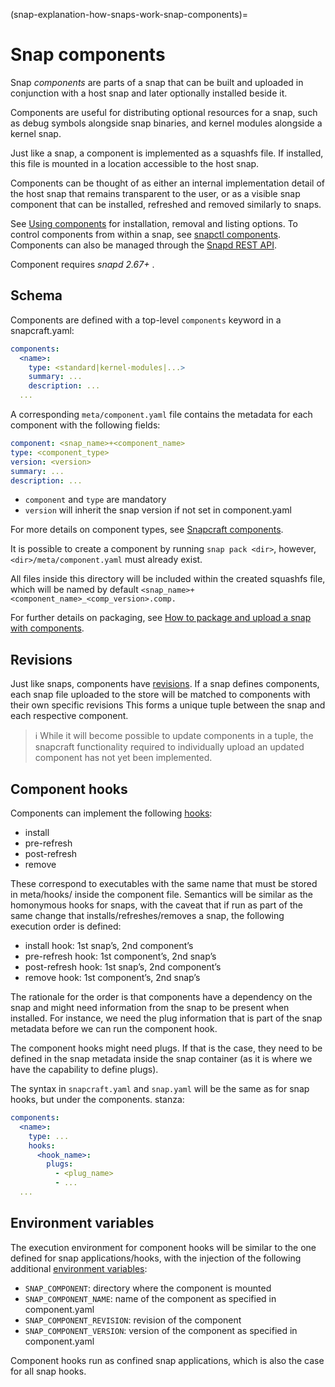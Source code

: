 (snap-explanation-how-snaps-work-snap-components)=
# Snap components

Snap _components_ are parts of a snap that can be built and uploaded in conjunction with a host snap and later optionally installed beside it.

Components are useful for distributing optional resources for a snap, such as debug symbols alongside snap binaries, and kernel modules alongside a kernel snap.

Just like a snap, a component is implemented as a squashfs file. If installed, this file is mounted in a location accessible to the host snap.

Components can be thought of as either an internal implementation detail of the host snap that remains transparent to the user, or as a visible snap component that can be installed, refreshed and removed similarly to snaps.

See [Using components](/snap-how-to-guides/manage-snaps/using-components) for installation, removal and listing options. To control components from within a snap, see [snapctl components](/t/15002#heading--components). Components can also be managed through the [Snapd REST API](/snap-reference/development/rest-api/snapd-rest-api).

Component requires *snapd 2.67+* .

## Schema

Components are defined with a top-level `components` keyword in a snapcraft.yaml:

```yaml
components:
  <name>:
    type: <standard|kernel-modules|...>
    summary: ...
    description: ...
  ...
```

A corresponding `meta/component.yaml` file contains the metadata for each component with the following fields:

```yaml
component: <snap_name>+<component_name>
type: <component_type>
version: <version>
summary: ...
description: ...
```

- `component` and `type` are mandatory
- `version` will inherit the snap version if not set in component.yaml

For more details on component types, see [Snapcraft components](https://canonical-snapcraft.readthedocs-hosted.com/en/latest/reference/components/). 

It is possible to create a component by running `snap pack <dir>`, however, `<dir>/meta/component.yaml` must already exist.

All files inside this directory will be included within the created squashfs file, which will be named by default `<snap_name>+<component_name>_<comp_version>.comp.`

For further details on packaging, see [How to package and upload a snap with components](https://canonical-snapcraft.readthedocs-hosted.com/en/latest/howto/components.html). 

## Revisions

Just like snaps, components have [revisions](/snap-explanation/how-snaps-work/revisions). If a snap defines components, each snap file uploaded to the store will be matched to components with their own specific revisions 
This forms a unique tuple between the snap and each respective component. 

> :information_source: While it will become possible to update components in a tuple, the snapcraft functionality required to individually upload an updated component has not yet been implemented.

## Component hooks

Components can implement the following  [hooks](/snap-reference/development/supported-snap-hooks):

* install
* pre-refresh
* post-refresh
* remove

These correspond to executables with the same name that must be stored in meta/hooks/ inside the component file. Semantics will be similar as the homonymous hooks for snaps, with the caveat that if run as part of the same change that installs/refreshes/removes a snap, the following execution order is defined:

* install hook: 1st snap’s, 2nd component’s
* pre-refresh hook: 1st component’s, 2nd snap’s
* post-refresh hook: 1st snap’s, 2nd component’s
* remove hook: 1st component’s, 2nd snap’s

The rationale for the order is that components have a dependency on the snap and might need information from the snap to be present when installed. For instance, we need the plug information that is part of the snap metadata before we can run the component hook.

The component hooks might need plugs. If that is the case, they need to be defined in the snap metadata inside the snap container (as it is where we have the capability to define plugs).

The syntax in `snapcraft.yaml` and `snap.yaml` will be the same as for snap hooks, but under the components.<name> stanza:

```yaml
components:
  <name>:
    type: ...
    hooks:
      <hook_name>:
        plugs:
          - <plug_name>
          - ...
  ...
```

## Environment variables

The execution environment for component hooks will be similar to the one defined for snap applications/hooks, with the injection of the following additional [environment variables](/snap-reference/development/environment-variables):

- `SNAP_COMPONENT`: directory where the component is mounted
- `SNAP_COMPONENT_NAME`: name of the component as specified in component.yaml
- `SNAP_COMPONENT_REVISION`: revision of the component
- `SNAP_COMPONENT_VERSION`: version of the component as specified in component.yaml

Component hooks run as confined snap applications, which is also the case for all snap hooks.

